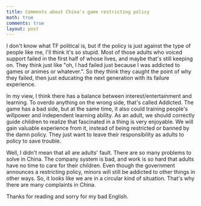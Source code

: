 ```yaml
---
title: Comments about China's game restricting policy
math: true
comments: true
layout: post
---
```


I don't know what TF political is, but if the policy is just against the type of people like me, I'll think it's so stupid. Most of those adults who voiced support failed in the first half of whose lives, and maybe that's still keeping on. They think just like "oh, I had failed just because I was addicted to games or animes or whatever.". So they think they caught the point of why they failed, then just educating the next generation with its failure experience.

In my view, I think there has a balance between interest/entertainment and learning. To overdo anything on the wrong side, that's called Addicted. The game has a bad side, but at the same time, it also could training people's willpower and independent learning ability. As an adult, we should correctly guide children to realize that fascinated in a thing is very enjoyable. We will gain valuable experience from it, instead of being restricted or banned by the damn policy. They just want to leave their responsibility as adults to policy to save trouble.

Well, I didn't mean that all are adults' fault. There are so many problems to solve in China. The company system is bad, and work is so hard that adults have no time to care for their children. Even though the government announces a restricting policy, minors will still be addicted to other things in other ways. So, it looks like we are in a circular kind of situation. That's why there are many complaints in China.

Thanks for reading and sorry for my bad English.
